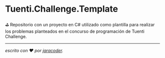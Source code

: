 # Tuenti.Challenge.Template
⛳ Repositorio con un proyecto en C# utilizado como plantilla para realizar los problemas planteados en el concurso de programación de Tuenti Challenge.


---
_escrito con ❤️ por [jaracoder](https://github.com/jaracoder)._
